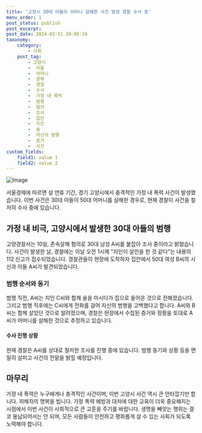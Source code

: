 ```yaml
---
title: '고양시 30대 아들이 어머니 살해한 사건 발생 경찰 수사 중'
menu_order: 1
post_status: publish
post_excerpt: 
post_date: 2024-02-11 20:08:29
taxonomy:
    category:
        - 사회
    post_tag:
        - 고양시
        -  아들
        -  어머니
        -  살해
        -  경찰
        -  수사
        -  가정 내 폭력
        -  범행
        -  혐의
        -  조사
        -  집안
        -  지인
        -  술
        -  자신의 범행
        -  증거
        -  사건
custom_fields:
    field1: value 1
    field2: value 2
---
```


![Image](https://imgnews.pstatic.net/image/011/2024/02/10/0004298167_001_20240210095201020.jpg?type=w647)

서울경제에 따르면 설 연휴 기간, 경기 고양시에서 충격적인 가정 내 폭력 사건이 발생했습니다. 이번 사건은 30대 아들이 50대 어머니를 살해한 경우로, 현재 경찰이 사건을 철저히 수사 중에 있습니다. 
## 가정 내 비극, 고양시에서 발생한 30대 아들의 범행
고양경찰서는 10일, 존속살해 혐의로 30대 남성 A씨를 붙잡아 조사 중이라고 밝혔습니다. 사건이 발생한 날, 경찰에는 이날 오전 1시께 "지인이 살인을 한 것 같다"는 내용의 112 신고가 접수되었습니다. 경찰관들이 현장에 도착하자 집안에서 50대 여성 B씨의 시신과 아들 A씨가 발견되었습니다.
### 범행 순서와 동기
범행 직전, A씨는 지인 C씨와 함께 술을 마시다가 집으로 들어온 것으로 전해졌습니다. 그리고 범행 직후에는 C씨에게 전화를 걸어 자신의 범행을 고백했다고 합니다. A씨와 B씨는 함께 살았던 것으로 알려졌으며, 경찰은 현장에서 수집된 증거와 정황을 토대로 A씨가 어머니를 살해한 것으로 추정하고 있습니다.
#### 수사 진행 상황
현재 경찰은 A씨를 상대로 철저한 조사를 진행 중에 있습니다. 범행 동기와 상황 등을 면밀히 살피고 사건의 전말을 밝힐 예정입니다.
## 마무리
가정 내 폭력은 누구에게나 충격적인 사건이며, 이번 고양시 사건 역시 큰 안타깝기만 합니다. 피해자의 명복을 빕니다. 가정 폭력 예방과 대처에 대한 교육이 더욱 중요해지는 시점에서 이번 사건이 사회적으로 큰 교훈을 주기를 바랍니다. 생명을 빼앗는 행위는 결코 용납되어서는 안 되며, 모든 사람들이 안전하고 평화롭게 살 수 있는 사회가 되도록 노력해야 합니다.
